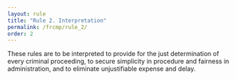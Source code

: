 ```yaml
---
layout: rule
title: "Rule 2. Interpretation"
permalink: /frcmp/rule_2/
order: 2
---
```


These rules are to be interpreted to provide for the just determination of every criminal proceeding, to secure simplicity in procedure and fairness in administration, and to eliminate unjustifiable expense and delay.
